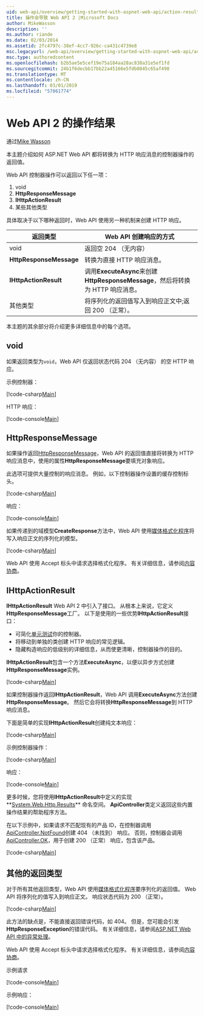 ```yaml
---
uid: web-api/overview/getting-started-with-aspnet-web-api/action-results
title: 操作会导致 Web API 2 |Microsoft Docs
author: MikeWasson
description: ''
ms.author: riande
ms.date: 02/03/2014
ms.assetid: 2fc4797c-38ef-4cc7-926c-ca431c4739e8
msc.legacyurl: /web-api/overview/getting-started-with-aspnet-web-api/action-results
msc.type: authoredcontent
ms.openlocfilehash: b2b5ae5e5cef19e75a184aa28ac838a31e5ef1fd
ms.sourcegitcommit: 24b1f6decbb17bb22a45166e5fdb0845c65af498
ms.translationtype: MT
ms.contentlocale: zh-CN
ms.lasthandoff: 03/01/2019
ms.locfileid: "57061774"
---
```

<a name="action-results-in-web-api-2"></a>Web API 2 的操作结果
====================
通过[Mike Wasson](https://github.com/MikeWasson)

本主题介绍如何 ASP.NET Web API 都将转换为 HTTP 响应消息的控制器操作的返回值。

Web API 控制器操作可以返回以下任一项：

1. void
2. **HttpResponseMessage**
3. **IHttpActionResult**
4. 某些其他类型

具体取决于以下哪种返回时，Web API 使用另一种机制来创建 HTTP 响应。

| 返回类型 | Web API 创建响应的方式 |
| --- | --- |
| void | 返回空 204 （无内容） |
| **HttpResponseMessage** | 转换为直接 HTTP 响应消息。 |
| **IHttpActionResult** | 调用**ExecuteAsync**来创建**HttpResponseMessage**，然后将转换为 HTTP 响应消息。 |
| 其他类型 | 将序列化的返回值写入到响应正文中;返回 200 （正常）。 |

本主题的其余部分将介绍更多详细信息中的每个选项。

## <a name="void"></a>void

如果返回类型为`void`，Web API 仅返回状态代码 204 （无内容） 的空 HTTP 响应。

示例控制器：

[!code-csharp[Main](action-results/samples/sample1.cs)]

HTTP 响应：

[!code-console[Main](action-results/samples/sample2.cmd)]

## <a name="httpresponsemessage"></a>HttpResponseMessage

如果操作返回[HttpResponseMessage](https://msdn.microsoft.com/library/system.net.http.httpresponsemessage.aspx)，Web API 的返回值直接将转换为 HTTP 响应消息中，使用的属性**HttpResponseMessage**要填充对象响应。

此选项可提供大量控制的响应消息。 例如，以下控制器操作设置的缓存控制标头。

[!code-csharp[Main](action-results/samples/sample3.cs)]

响应：

[!code-console[Main](action-results/samples/sample4.cmd?highlight=2)]

如果传递到的域模型**CreateResponse**方法中，Web API 使用[媒体格式化程序](../formats-and-model-binding/media-formatters.md)将写入响应正文的序列化的模型。

[!code-csharp[Main](action-results/samples/sample5.cs)]

Web API 使用 Accept 标头中请求选择格式化程序。 有关详细信息，请参阅[内容协商](../formats-and-model-binding/content-negotiation.md)。

## <a name="ihttpactionresult"></a>IHttpActionResult

**IHttpActionResult** Web API 2 中引入了接口。 从根本上来说，它定义**HttpResponseMessage**工厂。 以下是使用的一些优势**IHttpActionResult**接口：

- 可简化[单元测试](../testing-and-debugging/unit-testing-controllers-in-web-api.md)你的控制器。
- 将移动到单独的类创建 HTTP 响应的常见逻辑。
- 隐藏构造响应的低级别的详细信息，从而使更清晰，控制器操作的目的。

**IHttpActionResult**包含一个方法**ExecuteAsync**，以便以异步方式创建**HttpResponseMessage**实例。

[!code-csharp[Main](action-results/samples/sample6.cs)]

如果控制器操作返回**IHttpActionResult**，Web API 调用**ExecuteAsync**方法创建**HttpResponseMessage**。 然后它会将转换**HttpResponseMessage**到 HTTP 响应消息。

下面是简单的实现**IHttpActionResult**创建纯文本响应：

[!code-csharp[Main](action-results/samples/sample7.cs)]

示例控制器操作：

[!code-csharp[Main](action-results/samples/sample8.cs)]

响应：

[!code-console[Main](action-results/samples/sample9.cmd)]

更多时候，您将使用**IHttpActionResult**中定义的实现**[System.Web.Http.Results](https://msdn.microsoft.com/library/system.web.http.results.aspx)** 命名空间。 **ApiController**类定义返回这些内置操作结果的帮助程序方法。

在以下示例中，如果请求不匹配现有的产品 ID，在控制器调用[ApiController.NotFound](https://msdn.microsoft.com/library/system.web.http.apicontroller.notfound.aspx)创建 404 （未找到） 响应。 否则，控制器会调用[ApiController.OK](https://msdn.microsoft.com/library/dn314591.aspx)，用于创建 200 （正常） 响应，包含该产品。

[!code-csharp[Main](action-results/samples/sample10.cs)]

## <a name="other-return-types"></a>其他的返回类型

对于所有其他返回类型，Web API 使用[媒体格式化程序](../formats-and-model-binding/media-formatters.md)要序列化的返回值。 Web API 将序列化的值写入到响应正文。 响应状态代码为 200 （正常）。

[!code-csharp[Main](action-results/samples/sample11.cs)]

此方法的缺点是，不能直接返回错误代码，如 404。 但是，您可能会引发**HttpResponseException**的错误代码。 有关详细信息，请参阅[ASP.NET Web API 中的异常处理](../error-handling/exception-handling.md)。

Web API 使用 Accept 标头中请求选择格式化程序。 有关详细信息，请参阅[内容协商](../formats-and-model-binding/content-negotiation.md)。

示例请求

[!code-console[Main](action-results/samples/sample12.cmd)]

示例响应：

[!code-console[Main](action-results/samples/sample13.cmd)]

